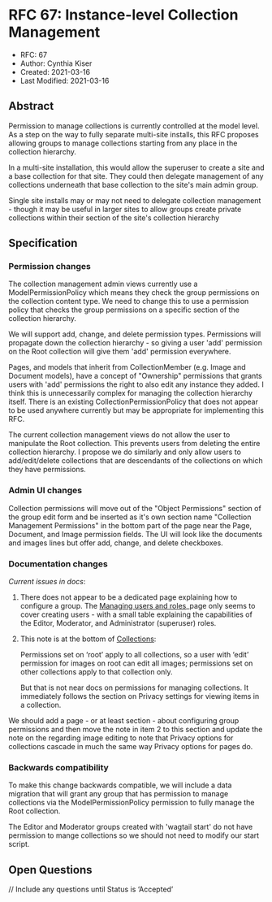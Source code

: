 # RFC 67: Instance-level Collection Management

* RFC: 67
* Author: Cynthia Kiser
* Created: 2021-03-16
* Last Modified: 2021-03-16

## Abstract

Permission to manage collections is currently controlled at the model level. As
a step on the way to fully separate multi-site installs, this RFC proposes
allowing groups to manage collections starting from any place in the collection
hierarchy.

In a multi-site installation, this would allow the superuser to create a site
and a base collection for that site. They could then delegate management of any
collections underneath that base collection to the site's main admin group.

Single site installs may or may not need to delegate collection management -
though it may be useful in larger sites to allow groups create private
collections within their section of the site's collection hierarchy

## Specification

### Permission changes

The collection management admin views currently use a ModelPermissionPolicy
which means they check the group permissions on the collection content type. We
need to change this to use a permission policy that checks the group permissions
on a specific section of the collection hierarchy.

We will support add, change, and delete permission types. Permissions will
propagate down the collection hierarchy - so giving a user 'add' permission on
the Root collection will give them 'add' permission everywhere.

Pages, and models that inherit from CollectionMember (e.g. Image and Document
models), have a concept of "Ownership" permissions that grants users with 'add'
permissions the right to also edit any instance they added. I think this is
unnecessarily complex for managing the collection hierarchy itself. There is an
existing CollectionPermissionPolicy that does not appear to be used anywhere
currently but may be appropriate for implementing this RFC.

The current collection management views do not allow the user to manipulate the
Root collection. This prevents users from deleting the entire collection
hierarchy. I propose we do similarly and only allow users to add/edit/delete
collections that are descendants of the collections on which they have
permissions.

### Admin UI changes

Collection permissions will move out of the "Object Permissions" section of the
group edit form and be inserted as it's own section name "Collection Management
Permissions" in the bottom part of the page near the Page, Document, and Image
permission fields. The UI will look like the documents and images lines but
offer add, change, and delete checkboxes.

### Documentation changes

*Current issues in docs*:

1. There does not appear to be a dedicated page explaining how to configure a
   group. The [Managing users and
   roles](https://docs.wagtail.io/en/stable/editor_manual/administrator_tasks/managing_users.html)_page
   only seems to cover creating users - with a small table explaining the
   capabilities of the Editor, Moderator, and Administrator (superuser) roles.
1. This note is at the bottom of [Collections](https://docs.wagtail.io/en/stable/editor_manual/documents_images_snippets/collections.html):

    Permissions set on ‘root’ apply to all collections, so a user with ‘edit’
    permission for images on root can edit all images; permissions set on other
    collections apply to that collection only.

    But that is not near docs on permissions for managing collections. It
immediately follows the section on Privacy settings for viewing items in a
collection.

We should add a page - or at least section - about configuring group permissions
and then move the note in item 2 to this section and update the note on the
regarding image editing to note that Privacy options for collections cascade in
much the same way Privacy options for pages do.

### Backwards compatibility

To make this change backwards compatible, we will include a data migration that
will grant any group that has permission to manage collections via the
ModelPermissionPolicy permission to fully manage the Root collection.

The Editor and Moderator groups created with 'wagtail start' do not have
permission to mange collections so we should not need to modify our start script.

## Open Questions

// Include any questions until Status is ‘Accepted’
